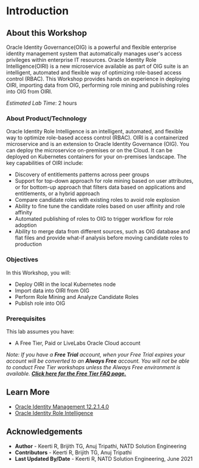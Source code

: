 # Introduction

## About this Workshop

Oracle Identity Governance(OIG) is a powerful and flexible enterprise identity management system that automatically manages user's access privileges within enterprise IT resources. Oracle Identity Role Intelligence(OIRI) is a new microservice available as part of OIG suite is an intelligent, automated and flexible way of optimizing role-based access control (RBAC). This Workshop provides hands on experience in deploying OIRI, importing data from OIG, performing role mining and publishing roles into OIG from OIRI.

*Estimated Lab Time*: 2 hours

### About Product/Technology

Oracle Identity Role Intelligence is an intelligent, automated, and flexible way to optimize role-based access control (RBAC). OIRI is a containerized microservice and is an extension to Oracle Identity Governance (OIG). You can deploy the microservice on-premises or on the Cloud. It can be deployed on Kubernetes containers for your on-premises landscape.
The key capabilities of OIRI include:
  - Discovery of entitlements patterns across peer groups
  - Support for top-down approach for role mining based on user attributes, or for bottom-up approach that filters data based on applications and entitlements, or a hybrid approach
  - Compare candidate roles with existing roles to avoid role explosion
  - Ability to fine tune the candidate roles based on user affinity and role affinity
  - Automated publishing of roles to OIG to trigger workflow for role adoption
  - Ability to merge data from different sources, such as OIG database and flat files and provide what-if analysis before moving candidate roles to production

### Objectives

In this Workshop, you will:
* Deploy OIRI in the local Kubernetes node
* Import data into OIRI from OIG
* Perform Role Mining and Analyze Candidate Roles
* Publish role into OIG

### Prerequisites
This lab assumes you have:
- A Free Tier, Paid or LiveLabs Oracle Cloud account


*Note: If you have a **Free Trial** account, when your Free Trial expires your account will be converted to an **Always Free** account. You will not be able to conduct Free Tier workshops unless the Always Free environment is available. **[Click here for the Free Tier FAQ page.](https://www.oracle.com/cloud/free/faq.html)***


## Learn More

* [Oracle Identity Management 12.2.1.4.0](https://docs.oracle.com/en/middleware/idm/suite/12.2.1.4/index.html)
* [Oracle Identity Role Intelligence](https://docs.oracle.com/en/middleware/idm/identity-role-intelligence/amiri/overview-oracle-identity-role-intelligence.html)

## Acknowledgements
* **Author** - Keerti R, Brijith TG, Anuj Tripathi, NATD Solution Engineering
* **Contributors** -  Keerti R, Brijith TG, Anuj Tripathi
* **Last Updated By/Date** - Keerti R, NATD Solution Engineering, June 2021
